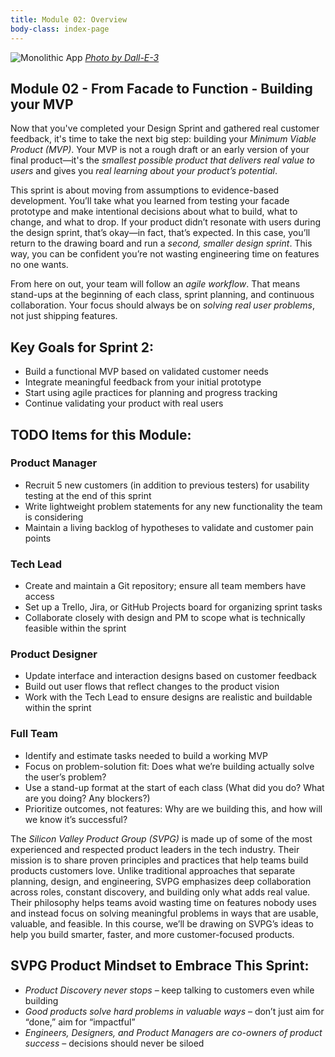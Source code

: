 ```yaml
---
title: Module 02: Overview
body-class: index-page
---
```


![Monolithic App]({{URLROOT}}/shared/img/technology-product-development-sprint2.jpg)
*[Photo by Dall-E-3](https://openai.com/dall-e-3)*

## Module 02 - From Facade to Function - Building your MVP

Now that you've completed your Design Sprint and gathered real customer feedback, it's time to take the next big step: building your *Minimum Viable Product (MVP)*. Your MVP is not a rough draft or an early version of your final product—it's the *smallest possible product that delivers real value to users* and gives you *real learning about your product’s potential*.

This sprint is about moving from assumptions to evidence-based development. You’ll take what you learned from testing your facade prototype and make intentional decisions about what to build, what to change, and what to drop. If your product didn’t resonate with users during the design sprint, that’s okay—in fact, that’s expected. In this case, you’ll return to the drawing board and run a *second, smaller design sprint*. This way, you can be confident you’re not wasting engineering time on features no one wants.

From here on out, your team will follow an *agile workflow*. That means stand-ups at the beginning of each class, sprint planning, and continuous collaboration. Your focus should always be on *solving real user problems*, not just shipping features.


## Key Goals for Sprint 2:

* Build a functional MVP based on validated customer needs
* Integrate meaningful feedback from your initial prototype
* Start using agile practices for planning and progress tracking
* Continue validating your product with real users

## TODO Items for this Module:

### Product Manager

* Recruit 5 new customers (in addition to previous testers) for usability testing at the end of this sprint
* Write lightweight problem statements for any new functionality the team is considering
* Maintain a living backlog of hypotheses to validate and customer pain points

### Tech Lead

* Create and maintain a Git repository; ensure all team members have access
* Set up a Trello, Jira, or GitHub Projects board for organizing sprint tasks
* Collaborate closely with design and PM to scope what is technically feasible within the sprint

### Product Designer

* Update interface and interaction designs based on customer feedback
* Build out user flows that reflect changes to the product vision
* Work with the Tech Lead to ensure designs are realistic and buildable within the sprint

### Full Team

* Identify and estimate tasks needed to build a working MVP
* Focus on problem-solution fit: Does what we’re building actually solve the user’s problem?
* Use a stand-up format at the start of each class (What did you do? What are you doing? Any blockers?)
* Prioritize outcomes, not features: Why are we building this, and how will we know it’s successful?

The *Silicon Valley Product Group (SVPG)* is made up of some of the most experienced and respected product leaders in the tech industry. Their mission is to share proven principles and practices that help teams build products customers love. Unlike traditional approaches that separate planning, design, and engineering, SVPG emphasizes deep collaboration across roles, constant discovery, and building only what adds real value. Their philosophy helps teams avoid wasting time on features nobody uses and instead focus on solving meaningful problems in ways that are usable, valuable, and feasible. In this course, we’ll be drawing on SVPG’s ideas to help you build smarter, faster, and more customer-focused products.

## SVPG Product Mindset to Embrace This Sprint:

* *Product Discovery never stops* – keep talking to customers even while building
* *Good products solve hard problems in valuable ways* – don’t just aim for “done,” aim for “impactful”
* *Engineers, Designers, and Product Managers are co-owners of product success* – decisions should never be siloed